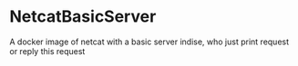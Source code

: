 # NetcatBasicServer
A docker image of netcat with a basic server indise, who just print request or reply this request
